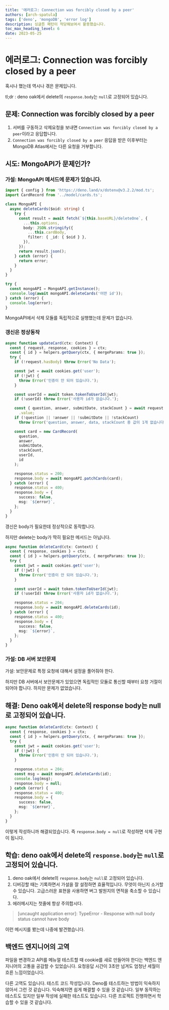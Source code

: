 ```yaml
---
title: '에러로그: Connection was forcibly closed by a peer'
authors: [arch-spatula]
tags: ['deno', 'mongoDB', 'error log']
description: 싱글튼 패턴이 적당해보여서 활용했습니다.
toc_max_heading_level: 6
date: 2023-05-25
---
```


# 에러로그: Connection was forcibly closed by a peer

혹시나 했는데 역시나 겪은 문제입니다.

tl;dr : deno oak에서 delete의 `response.body`는 `null`로 고정되어 있습니다.

<!--truncate-->

## 문제: Connection was forcibly closed by a peer

1. 서버를 구동하고 삭제요청을 보내면 `Connection was forcibly closed by a peer`이라고 응답합니다.
2. `Connection was forcibly closed by a peer` 응답을 받은 이후부터는 MongoDB Atlas에서는 다른 요청을 거부합니다.

## 시도: MongoAPI가 문제인가?

### 가설: MongoAPI 메서드에 문제가 있습니다.

```ts
import { config } from 'https://deno.land/x/dotenv@v3.2.2/mod.ts';
import CardRecord from '../model/cards.ts';

class MongoAPI {
  async deleteCards($oid: string) {
    try {
      const result = await fetch(`${this.baseURL}/deleteOne`, {
        ...this.options,
        body: JSON.stringify({
          ...this.cardBody,
          filter: { _id: { $oid } },
        }),
      });
      return result.json();
    } catch (error) {
      return error;
    }
  }
}

try {
  const mongoAPI = MongoAPI.getInstance();
  console.log(await mongoAPI.deleteCards('어떤 id'));
} catch (error) {
  console.log(error);
}
```

MongoAPI에서 삭제 모듈를 독립적으로 실행했는데 문제가 없습니다.

### 갱신은 정상동작

```ts
async function updateCard(ctx: Context) {
  const { request, response, cookies } = ctx;
  const { id } = helpers.getQuery(ctx, { mergeParams: true });
  try {
    if (!request.hasBody) throw Error('No Data');

    const jwt = await cookies.get('user');
    if (!jwt) {
      throw Error('인증이 안 되어 있습니다.');
    }

    const userId = await token.tokenToUserId(jwt);
    if (!userId) throw Error('사용자 id가 없습니다.');

    const { question, answer, submitDate, stackCount } = await request.body()
      .value;
    if (!question || !answer || !submitDate || !stackCount)
      throw Error('question, answer, data, stackCount 중 값이 1개 없습니다.');

    const card = new CardRecord(
      question,
      answer,
      submitDate,
      stackCount,
      userId,
      id
    );

    response.status = 200;
    response.body = await mongoAPI.patchCards(card);
  } catch (error) {
    response.status = 400;
    response.body = {
      success: false,
      msg: `${error}`,
    };
  }
}
```

갱신은 body가 필요한데 정상적으로 동작합니다.

하지만 delete는 body가 딱히 필요한 메서드는 아닙니다.

```ts
async function deleteCard(ctx: Context) {
  const { response, cookies } = ctx;
  const { id } = helpers.getQuery(ctx, { mergeParams: true });
  try {
    const jwt = await cookies.get('user');
    if (!jwt) {
      throw Error('인증이 안 되어 있습니다.');
    }

    const userId = await token.tokenToUserId(jwt);
    if (!userId) throw Error('사용자 id가 없습니다.');

    response.status = 204;
    response.body = await mongoAPI.deleteCards(id);
  } catch (error) {
    response.status = 400;
    response.body = {
      success: false,
      msg: `${error}`,
    };
  }
}
```

### 가설: DB 서버 보안문제

가설: 보안문제로 특정 요청에 대해서 설정을 풀어줘야 한다.

하지만 DB 서버에서 보안문제가 있었으면 독립적인 모듈로 통신할 때부터 요청 거절이 되어야 합니다. 하지만 문제가 없었습니다.

## 해결: Deno oak에서 delete의 response body는 null로 고정되어 있습니다.

```ts
async function deleteCard(ctx: Context) {
  const { response, cookies } = ctx;
  const { id } = helpers.getQuery(ctx, { mergeParams: true });
  try {
    const jwt = await cookies.get('user');
    if (!jwt) {
      throw Error('인증이 안 되어 있습니다.');
    }

    response.status = 204;
    const msg = await mongoAPI.deleteCards(id);
    console.log(msg);
    response.body = null;
  } catch (error) {
    response.status = 400;
    response.body = {
      success: false,
      msg: `${error}`,
    };
  }
}
```

이렇게 작성하니까 해결되었습니다. 즉 `response.body = null`로 작성하면 삭제 구현이 됩니다.

## 학습: deno oak에서 delete의 `response.body`는 `null`로 고정되어 있습니다.

1. deno oak에서 delete의 `response.body`는 `null`로 고정되어 있습니다.
2. 디버깅할 때는 기록하면서 가설을 잘 설정하면 효율적입니다. 무엇이 아닌지 소거할 수 있습니다. 고급스러운 표현을 사용하면 버그 발원지의 면적을 축소할 수 있습니다.
3. 에러메시지는 첫줄에 항상 주의합시다.

> [uncaught application error]: TypeError - Response with null body status cannot have body

이런 메시지를 봤는데 나중에 발견했습니다.

## 백엔드 엔지니어의 고역

파일을 변경하고 API를 메뉴얼 테스트할 때 cookie를 새로 만들어야 한다는 백엔드 엔지니어의 고통을 공감할 수 있었습니다. 요청응답 시간이 3초만 넘겨도 엄청난 세월이 흐른 느낌이었습니다.

다른 고역도 있습니다. 테스트 코드 작성입니다. Deno를 테스트하는 방법이 익숙하지 않아서 그런 것 같습니다. 익숙해지면 쉽게 해결할 수 있을 것 같습니다. 일부 동작하는 테스트도 있지만 일부 작성에 실패한 테스트도 있습니다. 다른 프로젝트 진행하면서 학습할 수 있을 것 같습니다.
